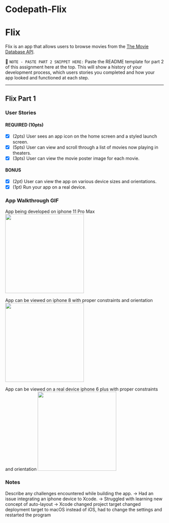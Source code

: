# Codepath-Flix
# Flix

Flix is an app that allows users to browse movies from the [The Movie Database API](http://docs.themoviedb.apiary.io/#).

📝 `NOTE - PASTE PART 2 SNIPPET HERE:` Paste the README template for part 2 of this assignment here at the top. This will show a history of your development process, which users stories you completed and how your app looked and functioned at each step.

---

## Flix Part 1

### User Stories

#### REQUIRED (10pts)
- [x] (2pts) User sees an app icon on the home screen and a styled launch screen.
- [x] (5pts) User can view and scroll through a list of movies now playing in theaters.
- [x] (3pts) User can view the movie poster image for each movie.

#### BONUS
- [x] (2pt) User can view the app on various device sizes and orientations.
- [x] (1pt) Run your app on a real device.

### App Walkthrough GIF

App being developed on iphone 11 Pro Max
<img src="https://recordit.co/m3CLDINetV" width=250><br>

App can be viewed on iphone 8 with proper constraints and orientation
<img src="https://recordit.co/TSWFhEKAKo" width=250><br>

App can be viewed on a real device iphone 6 plus with proper constraints and orientation
<img src="https://recordit.co/VYZgrx7AaY" width=250><br>

### Notes
Describe any challenges encountered while building the app.
-> Had an issue integrating an iphone device to Xcode. 
-> Struggled with learning new concept of auto-layout
-> Xcode changed project target changed deployment target to macOS instead of iOS, had to change the settings and restarted the program
